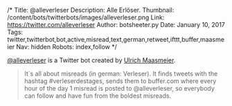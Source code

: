 /*
Title: @alleverleser
Description: Alle Erlöser.
Thumbnail: /content/bots/twitterbots/images/alleverleser.png
Link: https://twitter.com/alleverleser
Author: botsheeter.py
Date: January 10, 2017
Tags: twitter,twitterbot,bot,active,misread,text,german,retweet,ifttt,buffer,maasmeier
Nav: hidden
Robots: index,follow
*/

[@alleverleser](https://twitter.com/alleverleser) is a Twitter bot created by [Ulrich Maasmeier](https://twitter.com/maasmeier). 

> It´s all about misreads (in german: Verleser). It finds tweets with the hashtag #verleserdestages, sends them to buffer.com where every hour of the day 1 misread is posted to @alleverleser, so everybody can follow and have fun from the boldest misreads.
